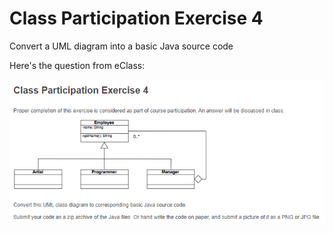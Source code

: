 # Class Participation Exercise 4

Convert a UML diagram into a basic Java source code

Here's the question from eClass:

![Class Participation 4](cp4q.PNG)
